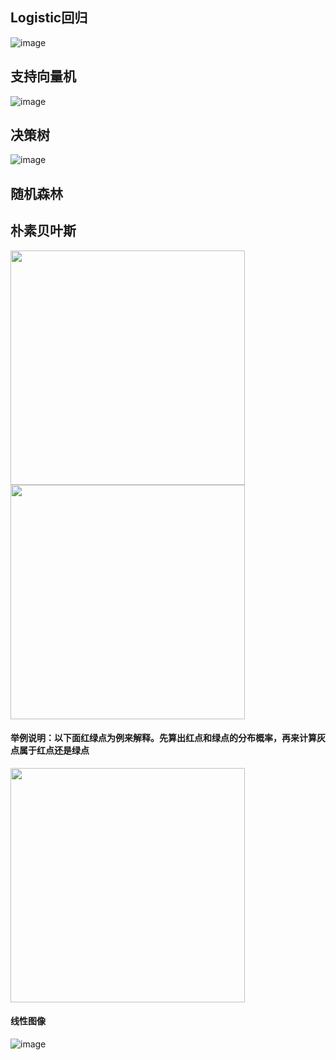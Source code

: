 ## Logistic回归
![image](https://user-images.githubusercontent.com/41554601/177704707-0ef9f214-a43c-456b-8865-3aaf4a19442c.png)

## 支持向量机
![image](https://user-images.githubusercontent.com/41554601/177704994-d89c8eca-f2c8-4de4-a97f-39985d37af57.png)

## 决策树
![image](https://user-images.githubusercontent.com/41554601/177705078-fb0074e9-59a3-4401-a610-838515cea37b.png)

## 随机森林

## 朴素贝叶斯
<img src="https://user-images.githubusercontent.com/41554601/177697710-65845dd9-c725-49ea-b634-dbd2cc59f501.png" width="375">
<img src="https://user-images.githubusercontent.com/41554601/177701770-5c19ca3f-e9d6-4fc9-af91-a86681822c69.png" width="375">

#### 举例说明：以下面红绿点为例来解释。先算出红点和绿点的分布概率，再来计算灰点属于红点还是绿点
<img src="https://user-images.githubusercontent.com/41554601/177697989-1e017560-c4a3-453d-85bc-64c201ed67d0.png" width="375">

#### 线性图像
![image](https://user-images.githubusercontent.com/41554601/177704399-befe9f92-d59b-47c5-862b-07bb076b0ed5.png)
